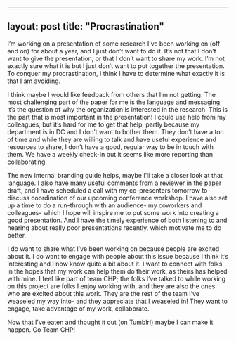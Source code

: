 
---
layout: post
title:  "Procrastination"
---

I’m working on a presentation of some research I’ve been working on (off and on) for about a year, and I just don’t want to do it. It’s not that I don’t want to give the presentation, or that I don’t want to share my work. I’m not exactly sure what it is but I just don’t want to put together the presentation. To conquer my procrastination, I think I have to determine what exactly it is that I am avoiding.

I think maybe I would like feedback from others that I’m not getting. The most challenging part of the paper for me is the language and messaging; it’s the question of why the organization is interested in the research. This is the part that is most important in the presentation! I could use help from my colleagues, but it’s hard for me to get that help, partly because my department is in DC and I don’t want to bother them. They don’t have a ton of time and while they are willing to talk and have useful experience and resources to share, I don’t have a good, regular way to be in touch with them. We have a weekly check-in but it seems like more reporting than collaborating.

The new internal branding guide helps, maybe I’ll take a closer look at that language. I also have many useful comments from a reviewer in the paper draft, and I have scheduled a call with my co-presenters tomorrow to discuss coordination of our upcoming conference workshop. I have also set up a time to do a run-through with an audience- my coworkers and colleagues- which I hope will inspire me to put some work into creating a good presentation. And I have the timely experience of both listening to and hearing about really poor presentations recently, which motivate me to do better.

I do want to share what I’ve been working on because people are excited about it. I do want to engage with people about this issue because I think it’s interesting and I now know quite a bit about it. I want to connect with folks in the hopes that my work can help them do their work, as theirs has helped with mine. I feel like part of team CHP; the folks I’ve talked to while working on this project are folks I enjoy working with, and they are also the ones who are excited about this work. They are the rest of the team I’ve weaseled my way into- and they appreciate that I weaseled in! They want to engage, take advantage of my work, collaborate.

Now that I’ve eaten and thought it out (on Tumblr!) maybe I can make it happen. Go Team CHP!

